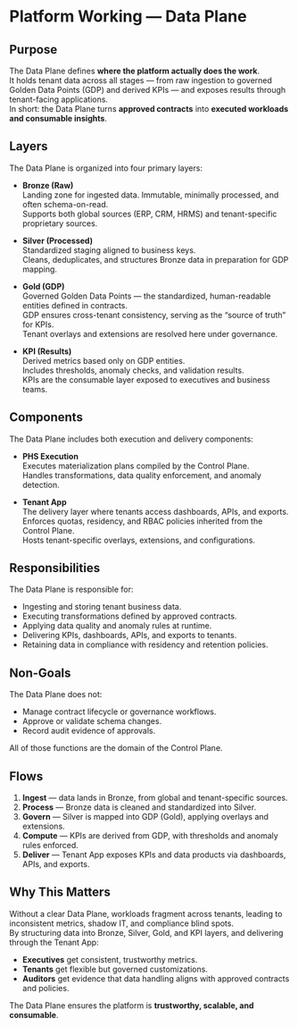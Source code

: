 # Platform Working — Data Plane

## Purpose
The Data Plane defines **where the platform actually does the work**.  
It holds tenant data across all stages — from raw ingestion to governed Golden Data Points (GDP) and derived KPIs — and exposes results through tenant-facing applications.  
In short: the Data Plane turns **approved contracts** into **executed workloads and consumable insights**.

## Layers
The Data Plane is organized into four primary layers:

- **Bronze (Raw)**  
  Landing zone for ingested data. Immutable, minimally processed, and often schema-on-read.  
  Supports both global sources (ERP, CRM, HRMS) and tenant-specific proprietary sources.  

- **Silver (Processed)**  
  Standardized staging aligned to business keys.  
  Cleans, deduplicates, and structures Bronze data in preparation for GDP mapping.  

- **Gold (GDP)**  
  Governed Golden Data Points — the standardized, human-readable entities defined in contracts.  
  GDP ensures cross-tenant consistency, serving as the “source of truth” for KPIs.  
  Tenant overlays and extensions are resolved here under governance.  

- **KPI (Results)**  
  Derived metrics based only on GDP entities.  
  Includes thresholds, anomaly checks, and validation results.  
  KPIs are the consumable layer exposed to executives and business teams.  

## Components
The Data Plane includes both execution and delivery components:

- **PHS Execution**  
  Executes materialization plans compiled by the Control Plane.  
  Handles transformations, data quality enforcement, and anomaly detection.  

- **Tenant App**  
  The delivery layer where tenants access dashboards, APIs, and exports.  
  Enforces quotas, residency, and RBAC policies inherited from the Control Plane.  
  Hosts tenant-specific overlays, extensions, and configurations.  

## Responsibilities
The Data Plane is responsible for:
- Ingesting and storing tenant business data.  
- Executing transformations defined by approved contracts.  
- Applying data quality and anomaly rules at runtime.  
- Delivering KPIs, dashboards, APIs, and exports to tenants.  
- Retaining data in compliance with residency and retention policies.  

## Non-Goals
The Data Plane does not:
- Manage contract lifecycle or governance workflows.  
- Approve or validate schema changes.  
- Record audit evidence of approvals.  

All of those functions are the domain of the Control Plane.

## Flows
1. **Ingest** — data lands in Bronze, from global and tenant-specific sources.  
2. **Process** — Bronze data is cleaned and standardized into Silver.  
3. **Govern** — Silver is mapped into GDP (Gold), applying overlays and extensions.  
4. **Compute** — KPIs are derived from GDP, with thresholds and anomaly rules enforced.  
5. **Deliver** — Tenant App exposes KPIs and data products via dashboards, APIs, and exports.  

## Why This Matters
Without a clear Data Plane, workloads fragment across tenants, leading to inconsistent metrics, shadow IT, and compliance blind spots.  
By structuring data into Bronze, Silver, Gold, and KPI layers, and delivering through the Tenant App:
- **Executives** get consistent, trustworthy metrics.  
- **Tenants** get flexible but governed customizations.  
- **Auditors** get evidence that data handling aligns with approved contracts and policies.  

The Data Plane ensures the platform is **trustworthy, scalable, and consumable**.
